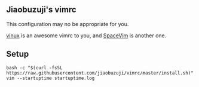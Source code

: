 ## Jiaobuzuji's vimrc

This configuration may no be appropriate for you.

[vinux](http://github.com/tracyone/vinux) is an awesome vimrc to you, and [SpaceVim](https://github.com/SpaceVim/SpaceVim) is another one.

## Setup
```
bash -c "$(curl -fsSL https://raw.githubusercontent.com/jiaobuzuji/vimrc/master/install.sh)"
vim --startuptime startuptime.log
```
